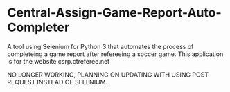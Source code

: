 # Central-Assign-Game-Report-Auto-Completer
A tool using Selenium for Python 3 that automates the process of completeing a game report after refereeing a soccer game. This application is for the website csrp.ctreferee.net

NO LONGER WORKING, PLANNING ON UPDATING WITH USING POST REQUEST INSTEAD OF SELENIUM.
